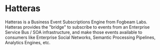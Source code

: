 Hatteras
========

Hatteras is a Business Event Subscriptions Engine from Fogbeam Labs. Hatteras provides the "bridge" to subscribe to
events from an Enterprise Service Bus / SOA infrastructure, and make those events available to consumers like
Enterprise Social Networks, Semantic Processing Pipelines, Analytics Engines, etc.
